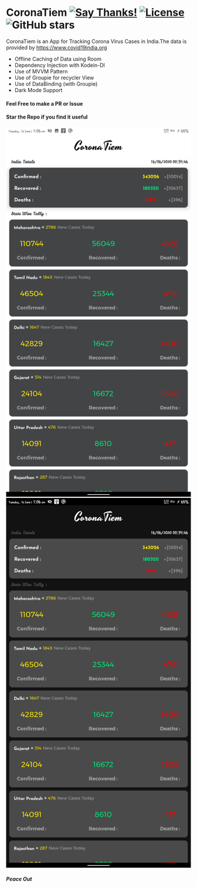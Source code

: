 # CoronaTiem [![Say Thanks!](https://img.shields.io/badge/Say%20Thanks-!-1EAEDB.svg)](https://saythanks.io/to/techysrthk%40gmail.com) [![License](https://img.shields.io/badge/license-MIT-orange.svg)](https://github.com/srthkpthk/CoronaTiem/blob/master/LICENSE) ![GitHub stars](https://img.shields.io/github/stars/srthkpthk/CoronaTiem)

CoronaTiem is an App for Tracking Corona Virus Cases in India.The data is provided by https://www.covid19india.org

  - Offline Caching of Data using Room
  - Dependency Injection with Kodein-DI
  - Use of MVVM Pattern
  - Use of Groupie for recycler View
  - Use of DataBinding (with Groupie)
  - Dark Mode Support
 
  

 #### Feel Free to make a PR or Issue
 
 
 #### Star the Repo if you find it useful 

 <img src="white-ss.jpg"> <img src="black-ss.jpg">

 ##### Peace Out

